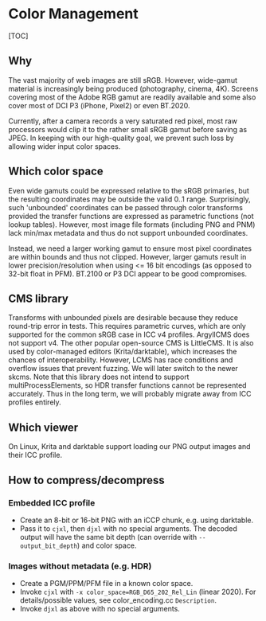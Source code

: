 # Color Management

[TOC]

<!--*
# Document freshness: For more information, see go/fresh-source.
freshness: { owner: 'janwas' reviewed: '2019-02-01' }
*-->

## Why

The vast majority of web images are still sRGB. However, wide-gamut material is
increasingly being produced (photography, cinema, 4K). Screens covering most of
the Adobe RGB gamut are readily available and some also cover most of DCI P3
(iPhone, Pixel2) or even BT.2020.

Currently, after a camera records a very saturated red pixel, most raw
processors would clip it to the rather small sRGB gamut before saving as JPEG.
In keeping with our high-quality goal, we prevent such loss by allowing wider
input color spaces.

## Which color space

Even wide gamuts could be expressed relative to the sRGB primaries, but the
resulting coordinates may be outside the valid 0..1 range. Surprisingly, such
'unbounded' coordinates can be passed through color transforms provided the
transfer functions are expressed as parametric functions (not lookup tables).
However, most image file formats (including PNG and PNM) lack min/max metadata
and thus do not support unbounded coordinates.

Instead, we need a larger working gamut to ensure most pixel coordinates are
within bounds and thus not clipped. However, larger gamuts result in lower
precision/resolution when using <= 16 bit encodings (as opposed to 32-bit float
in PFM). BT.2100 or P3 DCI appear to be good compromises.

## CMS library

Transforms with unbounded pixels are desirable because they reduce round-trip
error in tests. This requires parametric curves, which are only supported for
the common sRGB case in ICC v4 profiles. ArgyllCMS does not support v4. The
other popular open-source CMS is LittleCMS. It is also used by color-managed
editors (Krita/darktable), which increases the chances of interoperability.
However, LCMS has race conditions and overflow issues that prevent fuzzing. We
will later switch to the newer skcms. Note that this library does not intend to
support multiProcessElements, so HDR transfer functions cannot be represented
accurately. Thus in the long term, we will probably migrate away from ICC
profiles entirely.

## Which viewer

On Linux, Krita and darktable support loading our PNG output images and their
ICC profile.

## How to compress/decompress

### Embedded ICC profile

-   Create an 8-bit or 16-bit PNG with an iCCP chunk, e.g. using darktable.
-   Pass it to `cjxl`, then `djxl` with no special arguments. The decoded output
    will have the same bit depth (can override with `--output_bit_depth`) and
    color space.

### Images without metadata (e.g. HDR)

-   Create a PGM/PPM/PFM file in a known color space.
-   Invoke `cjxl` with `-x color_space=RGB_D65_202_Rel_Lin` (linear 2020). For
    details/possible values, see color_encoding.cc `Description`.
-   Invoke `djxl` as above with no special arguments.
